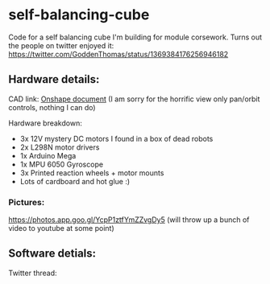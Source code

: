 # self-balancing-cube
Code for a self balancing cube I'm building for module corsework. Turns out the people on twitter enjoyed it:
https://twitter.com/GoddenThomas/status/1369384176256946182

## Hardware details:

CAD link: [Onshape document](https://cad.onshape.com/documents/93e608ce07c522c6c0a6e1ae/w/b867e46b0f44d72b7ca5ef55/e/f75fb61446d3e1269da3499c)
(I am sorry for the horrific view only pan/orbit controls, nothing I can do)

Hardware breakdown:
 - 3x 12V mystery DC motors I found in a box of dead robots
 - 2x L298N motor drivers
 - 1x Arduino Mega
 - 1x MPU 6050 Gyroscope
 - 3x Printed reaction wheels + motor mounts
 - Lots of cardboard and hot glue :)

### Pictures:
https://photos.app.goo.gl/YcpP1ztfYmZZvgDy5
(will throw up a bunch of video to youtube at some point)

## Software detials:
Twitter thread:
